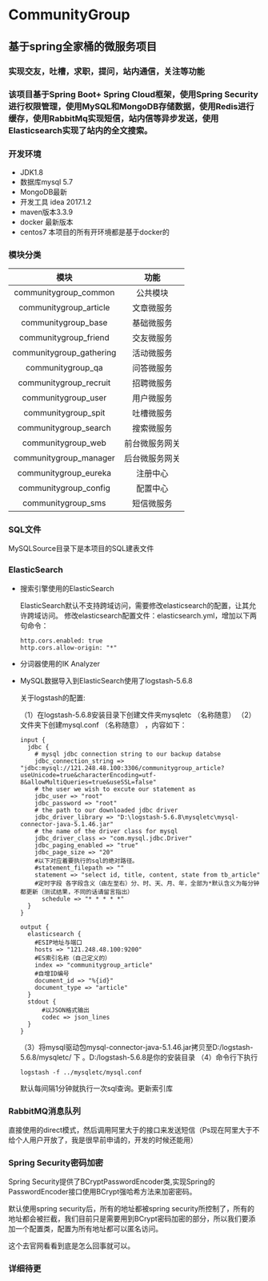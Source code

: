 # CommunityGroup
## 基于spring全家桶的微服务项目
### 实现交友，吐槽，求职，提问，站内通信，关注等功能
### 该项目基于Spring Boot+ Spring Cloud框架，使用Spring Security进行权限管理，使用MySQL和MongoDB存储数据，使用Redis进行缓存，使用RabbitMq实现短信，站内信等异步发送，使用Elasticsearch实现了站内的全文搜索。
### 开发环境
- JDK1.8
- 数据库mysql 5.7
- MongoDB最新
- 开发工具 idea 2017.1.2
- maven版本3.3.9
- docker 最新版本
- centos7
本项目的所有开环境都是基于docker的
### 模块分类
|           模块           |      功能      |
| :----------------------: | :------------: |
|  communitygroup_common   |    公共模块    |
|  communitygroup_article  |   文章微服务   |
|   communitygroup_base    |   基础微服务   |
|  communitygroup_friend   |   交友微服务   |
| communitygroup_gathering |   活动微服务   |
|    communitygroup_qa     |   问答微服务   |
|  communitygroup_recruit  |   招聘微服务   |
|   communitygroup_user    |   用户微服务   |
|   communitygroup_spit    |   吐槽微服务   |
|  communitygroup_search   |   搜索微服务   |
|    communitygroup_web    | 前台微服务网关 |
|  communitygroup_manager  | 后台微服务网关 |
|  communitygroup_eureka   |    注册中心    |
|  communitygroup_config   |    配置中心    |
|    communitygroup_sms    |   短信微服务   |
### SQL文件
MySQLSource目录下是本项目的SQL建表文件
### ElasticSearch

- 搜索引擎使用的ElasticSearch

  ElasticSearch默认不支持跨域访问，需要修改elasticsearch的配置，让其允许跨域访问。
  修改elasticsearch配置文件：elasticsearch.yml，增加以下两句命令：

  ```
  http.cors.enabled: true
  http.cors.allow‐origin: "*"
  ```

- 分词器使用的IK Analyzer

- MySQL数据导入到ElasticSearch使用了logstash-5.6.8

  关于logstash的配置:

  （1）在logstash-5.6.8安装目录下创建文件夹mysqletc （名称随意）
  （2）文件夹下创建mysql.conf （名称随意） ，内容如下：

  ```
  input {
    jdbc {
  	  # mysql jdbc connection string to our backup databse
  	  jdbc_connection_string => "jdbc:mysql://121.248.48.100:3306/communitygroup_article?useUnicode=true&characterEncoding=utf-8&allowMultiQueries=true&useSSL=false"
  	  # the user we wish to excute our statement as
  	  jdbc_user => "root"
  	  jdbc_password => "root"
  	  # the path to our downloaded jdbc driver  
  	  jdbc_driver_library => "D:\logstash-5.6.8\mysqletc\mysql-connector-java-5.1.46.jar"
  	  # the name of the driver class for mysql
  	  jdbc_driver_class => "com.mysql.jdbc.Driver"
  	  jdbc_paging_enabled => "true"
  	  jdbc_page_size => "20"
  	  #以下对应着要执行的sql的绝对路径。
  	  #statement_filepath => ""
  	  statement => "select id, title, content, state from tb_article"
  	  #定时字段 各字段含义（由左至右）分、时、天、月、年，全部为*默认含义为每分钟都更新（测试结果，不同的话请留言指出）
        schedule => "* * * * *"
    }
  }
  
  output {
    elasticsearch {
  	  #ESIP地址与端口
  	  hosts => "121.248.48.100:9200" 
  	  #ES索引名称（自己定义的）
  	  index => "communitygroup_article"
  	  #自增ID编号
  	  document_id => "%{id}"
  	  document_type => "article"
    }
    stdout {
        #以JSON格式输出
        codec => json_lines
    }
  }
  ```

  （3）将mysql驱动包mysql-connector-java-5.1.46.jar拷贝至D:/logstash-5.6.8/mysqletc/ 下 。D:/logstash-5.6.8是你的安装目录
  （4）命令行下执行

  ```
  logstash ‐f ../mysqletc/mysql.conf
  ```

  默认每间隔1分钟就执行一次sql查询。更新索引库

### RabbitMQ消息队列

直接使用的direct模式，然后调用阿里大于的接口来发送短信（Ps现在阿里大于不给个人用户开放了，我是很早前申请的，开发的时候还能用）

### Spring Security密码加密

Spring Security提供了BCryptPasswordEncoder类,实现Spring的PasswordEncoder接口使用BCrypt强哈希方法来加密密码。

默认使用spring security后，所有的地址都被spring security所控制了，所有的地址都会被拦截，我们目前只是需要用到BCrypt密码加密的部分，所以我们要添加一个配置类，配置为所有地址都可以匿名访问。

这个去官网看看到底是怎么回事就可以。
### 详细待更


